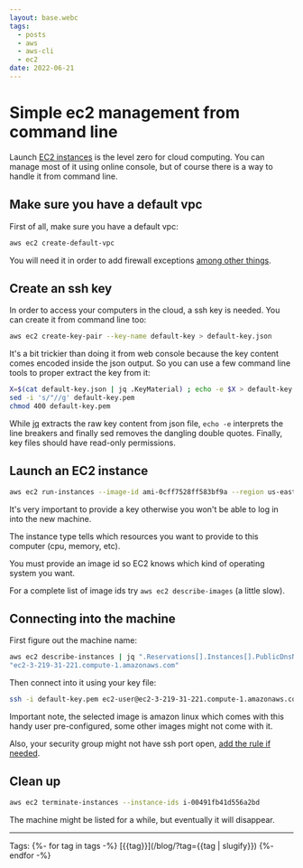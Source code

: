 ```yaml
---
layout: base.webc
tags: 
  - posts
  - aws
  - aws-cli
  - ec2
date: 2022-06-21
---
```

# Simple ec2 management from command line

Launch [EC2 instances](https://aws.amazon.com/ec2/) is the level zero for cloud
computing. You can manage most of it using online console, but of course there
is a way to handle it from command line.

## Make sure you have a default vpc

First of all, make sure you have a default vpc:

```bash
aws ec2 create-default-vpc
```

You will need it in order to add firewall exceptions
[among other things](https://docs.aws.amazon.com/vpc/latest/userguide/VPC_SecurityGroups.html).

## Create an ssh key

In order to access your computers in the cloud, a ssh key is needed. You can
create it from command line too:

```bash
aws ec2 create-key-pair --key-name default-key > default-key.json
```

It's a bit trickier than doing it from web console because the key content comes
encoded inside the json output. So you can use a few command line tools to
proper extract the key from it:

```bash
X=$(cat default-key.json | jq .KeyMaterial) ; echo -e $X > default-key.pem
sed -i 's/"//g' default-key.pem
chmod 400 default-key.pem
```

While [jq](https://stedolan.github.io/jq/) extracts the raw key content from
json file, `echo -e`  interprets the line breakers and finally sed removes the
dangling double quotes. Finally, key files should have read-only permissions.

## Launch an EC2 instance

```bash
aws ec2 run-instances --image-id ami-0cff7528ff583bf9a --region us-east-1 --instance-type t2.small --key-name default-key
```

It's very important to provide a key otherwise you won't be able to log in into
the new machine.

The instance type tells which resources you want to provide to this computer
(cpu, memory, etc).

You must provide an image id so EC2 knows which kind of operating system you
want.

For a complete list of image ids try `aws ec2 describe-images` (a little slow).

## Connecting into the machine

First figure out the machine name:

```bash
aws ec2 describe-instances | jq ".Reservations[].Instances[].PublicDnsName"
"ec2-3-219-31-221.compute-1.amazonaws.com"
```

Then connect into it using your key file:

```bash
ssh -i default-key.pem ec2-user@ec2-3-219-31-221.compute-1.amazonaws.com
```

Important note, the selected image is amazon linux which comes with this handy
user pre-configured, some other images might not come with it.

Also, your security group might not have ssh port open,
[add the rule if needed](https://docs.aws.amazon.com/AWSEC2/latest/UserGuide/authorizing-access-to-an-instance.html#add-rule-authorize-access).

## Clean up

```bash
aws ec2 terminate-instances --instance-ids i-00491fb41d556a2bd
```

The machine might be listed for a while, but eventually it will disappear.

---
Tags:
{%- for tag in tags -%}
[{{tag}}](/blog/?tag={{tag | slugify}})
{%- endfor -%}
